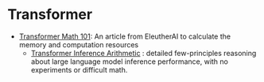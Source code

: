 # Transformer

- [Transformer Math 101](https://blog.eleuther.ai/transformer-math/): An article from EleutherAI to calculate the memory and computation resources
  - [Transformer Inference Arithmetic](https://kipp.ly/blog/transformer-inference-arithmetic/) : detailed few-principles reasoning about large language model inference performance, with no experiments or difficult math.
